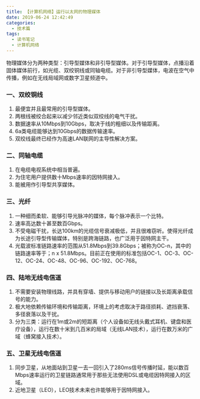 ```yaml
---
title: 【计算机网络】运行以太网的物理媒体
date: 2019-06-24 12:42:49
categories:
  - 技术篇
tags:
  - 读书笔记
  - 计算机网络
---
```


<p class="paragraph">物理媒体分为两种类型：引导型媒体和非引导型媒体。对于引导型媒体，点播沿着固体媒体前行，如光缆、双绞铜线或同轴电缆。对于非引导型媒体，电波在空气中传播，例如在无线局域网或数字卫星频道中。</p>

### 一、双绞铜线
1. 最便宜并且最常用的引导型媒体。
2. 两根线被绞合起来以减少邻近类似双绞线的电气干扰。
3. 数据速率从10Mbps到10Gbps，取决于线的粗细以及传输距离。
4. 6a类电缆能够达到10Gbps的数据传输速率。
5. 双绞线最终已经作为高速LAN联网的主导性解决方案。

### 二、同轴电缆
1. 在电缆电视系统中相当普遍。
2. 为住宅用户提供数十Mbps速率的因特网接入。
3. 能被用作引导型共享媒体。

### 三、光纤
1. 一种细而柔软、能够引导光脉冲的媒体，每个脉冲表示一个比特。
2. 速率高达数十甚至数百Gbps。
3. 不受电磁干扰，长达100km的光缆信号衰减极低，并且很难窃听。使得光纤成为长途引导型传输媒体，特别是跨海链路，也广泛用于因特网主干。
4. 光载波标准链路速率的范围从51.8Mbps到39.8Gbps；被称为OC-n，其中的链路速率等于；n x 51.8Mbps。目前正在使用的标准包括OC-1、OC-3、OC-12、OC-24、OC-48、OC-96、OC-192、OC-768。

### 四、陆地无线电信道
1. 不需要安装物理线路，并具有穿墙、提供与移动用户的链接以及长距离承载信号的能力。
2. 极大地依赖传输环境和传输距离，环境上的考虑取决于路径损耗、遮挡衰落、多径衰落以及干扰。
3. 分为三类：运行在1m或2m的短距离（个人设备如无线头戴式耳机、键盘和医疗设备），运行在数十米到几百米的局域（无线LAN技术），运行在数万米的广域（蜂窝接入技术）。

### 五、卫星无线电信道
1. 同步卫星，从地面站到卫星一去一回引入了280ms信号传播时延，能以数百Mbps速率运行的卫星链路通常用于那些无法使用DSL或电缆因特网接入的区域。
2. 近地卫星（LEO），LEO技术未来也许能够用于因特网接入。